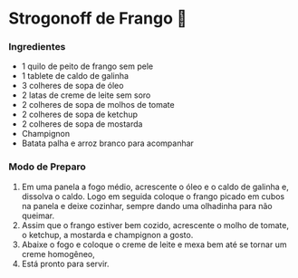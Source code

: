 



# Strogonoff de Frango :chicken:

### Ingredientes 

* 1 quilo de peito de frango sem pele
* 1 tablete de caldo de galinha
* 3 colheres de sopa de óleo
* 2 latas de creme de leite sem soro
* 2 colheres de sopa de molhos de tomate
* 2 colheres de sopa de ketchup
* 2 colheres de sopa de mostarda
* Champignon
* Batata palha e arroz branco para acompanhar



### Modo de Preparo

1. Em uma panela a fogo médio, acrescente o óleo e o caldo de galinha e, dissolva o caldo. Logo em seguida coloque o frango picado em cubos na panela e deixe cozinhar, sempre dando uma olhadinha para não queimar.
2. Assim que o frango estiver bem cozido, acrescente o molho de tomate, o ketchup, a mostarda e champignon a gosto.
3. Abaixe o fogo e coloque o creme de leite e mexa bem até se tornar um creme homogêneo,
4. Está pronto para servir.

